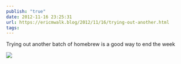 ```yaml
---
publish: "true"
date: 2012-11-16 23:25:31
url: https://ericmwalk.blog/2012/11/16/trying-out-another.html
tags: 
---
```


Trying out another batch of homebrew is a good way to end the week

![](https://ericmwalk.blog/uploads/2022/bc3436f7ae.jpg)